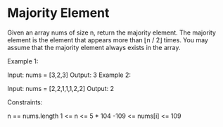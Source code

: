 # Majority Element
Given an array nums of size n, return the majority element. The majority element is the element that appears more than ⌊n / 2⌋ times. You may assume that the majority element always exists in the array.

Example 1:

Input: nums = [3,2,3] Output: 3 Example 2:

Input: nums = [2,2,1,1,1,2,2] Output: 2

Constraints:

n == nums.length 1 <= n <= 5 * 104 -109 <= nums[i] <= 109
